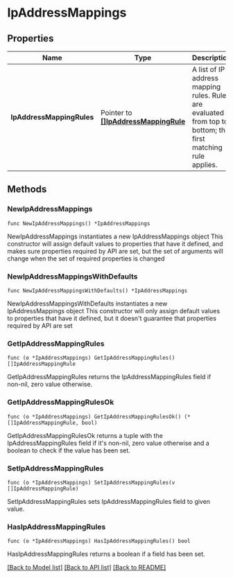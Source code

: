 # IpAddressMappings

## Properties

Name | Type | Description | Notes
------------ | ------------- | ------------- | -------------
**IpAddressMappingRules** | Pointer to [**[]IpAddressMappingRule**](IpAddressMappingRule.md) | A list of IP address mapping rules.   Rules are evaluated from top to bottom; the first matching rule applies. | [optional] 

## Methods

### NewIpAddressMappings

`func NewIpAddressMappings() *IpAddressMappings`

NewIpAddressMappings instantiates a new IpAddressMappings object
This constructor will assign default values to properties that have it defined,
and makes sure properties required by API are set, but the set of arguments
will change when the set of required properties is changed

### NewIpAddressMappingsWithDefaults

`func NewIpAddressMappingsWithDefaults() *IpAddressMappings`

NewIpAddressMappingsWithDefaults instantiates a new IpAddressMappings object
This constructor will only assign default values to properties that have it defined,
but it doesn't guarantee that properties required by API are set

### GetIpAddressMappingRules

`func (o *IpAddressMappings) GetIpAddressMappingRules() []IpAddressMappingRule`

GetIpAddressMappingRules returns the IpAddressMappingRules field if non-nil, zero value otherwise.

### GetIpAddressMappingRulesOk

`func (o *IpAddressMappings) GetIpAddressMappingRulesOk() (*[]IpAddressMappingRule, bool)`

GetIpAddressMappingRulesOk returns a tuple with the IpAddressMappingRules field if it's non-nil, zero value otherwise
and a boolean to check if the value has been set.

### SetIpAddressMappingRules

`func (o *IpAddressMappings) SetIpAddressMappingRules(v []IpAddressMappingRule)`

SetIpAddressMappingRules sets IpAddressMappingRules field to given value.

### HasIpAddressMappingRules

`func (o *IpAddressMappings) HasIpAddressMappingRules() bool`

HasIpAddressMappingRules returns a boolean if a field has been set.


[[Back to Model list]](../README.md#documentation-for-models) [[Back to API list]](../README.md#documentation-for-api-endpoints) [[Back to README]](../README.md)



